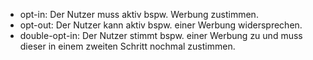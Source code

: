 - opt-in: Der Nutzer muss aktiv bspw. Werbung zustimmen.
- opt-out: Der Nutzer kann aktiv bspw. einer Werbung widersprechen.
- double-opt-in: Der Nutzer stimmt bspw. einer Werbung zu und muss dieser in einem zweiten Schritt nochmal zustimmen.
